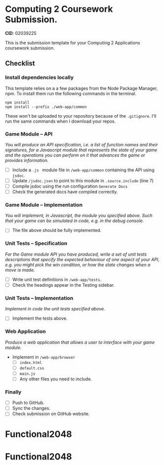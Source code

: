 # Computing 2 Coursework Submission.
**CID**: 02039225

This is the submission template for your Computing 2 Applications coursework submission.

## Checklist
### Install dependencies locally
This template relies on a a few packages from the Node Package Manager, npm.
To install them run the following commands in the terminal.
```properties
npm install
npm install --prefix ./web-app/common
```
These won't be uploaded to your repository because of the `.gitignore`.
I'll run the same commands when I download your repos.

### Game Module – API
*You will produce an API specification, i.e. a list of function names and their signatures, for a Javascript module that represents the state of your game and the operations you can perform on it that advances the game or provides information.*

- [ ] Include a `.js ` module file in `/web-app/common` containing the API using `jsdoc`.
- [ ] Update `/jsdoc.json` to point to this module in `.source.include` (line 7)
- [ ] Compile jsdoc using the run configuration `Generate Docs`
- [ ] Check the generated docs have compiled correctly.

### Game Module – Implementation
*You will implement, in Javascript, the module you specified above. Such that your game can be simulated in code, e.g. in the debug console.*

- [ ] The file above should be fully implemented.

### Unit Tests – Specification
*For the Game module API you have produced, write a set of unit tests descriptions that specify the expected behaviour of one aspect of your API, e.g. you might pick the win condition, or how the state changes when a move is made.*

- [ ] Write unit test definitions in `/web-app/tests`.
- [ ] Check the headings appear in the Testing sidebar.

### Unit Tests – Implementation
*Implement in code the unit tests specified above.*

- [ ] Implement the tests above.

### Web Application
*Produce a web application that allows a user to interface with your game module.*

- Implement in `/web-app/browser`
  - [ ] `index.html`
  - [ ] `default.css`
  - [ ] `main.js`
  - [ ] Any other files you need to include.

### Finally
- [ ] Push to GitHub.
- [ ] Sync the changes.
- [ ] Check submission on GitHub website.
# Functional2048
# Functional2048

